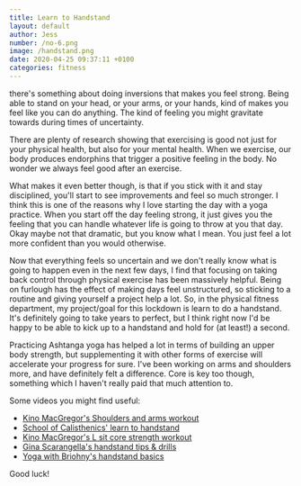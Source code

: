 ```yaml
---
title: Learn to Handstand
layout: default
author: Jess
number: /no-6.png
image: /handstand.png
date: 2020-04-25 09:37:11 +0100
categories: fitness
---
```


there's something about doing inversions that makes you feel strong. Being able to stand on your head, or your arms, or your hands, kind of makes you feel like you can do anything. The kind of feeling you might gravitate towards during times of uncertainty.

There are plenty of research showing that exercising is good not just for your physical health, but also for your mental health. When we exercise, our body produces endorphins that trigger a positive feeling in the body. No wonder we always feel good after an exercise.

What makes it even better though, is that if you stick with it and stay disciplined, you'll start to see improvements and feel so much stronger. I think this is one of the reasons why I love starting the day with a yoga practice. When you start off the day feeling strong, it just gives you the feeling that you can handle whatever life is going to throw at you that day. Okay maybe not that dramatic, but you know what I mean. You just feel a lot more confident than you would otherwise.

Now that everything feels so uncertain and we don't really know what is going to happen even in the next few days, I find that focusing on taking back control through physical exercise has been massively helpful. Being on furlough has the effect of making days feel unstructured, so sticking to a routine and giving yourself a project help a lot. So, in the physical fitness department, my project/goal for this lockdown is learn to do a handstand. It's definitely going to take years to perfect, but I think right now I'd be happy to be able to kick up to a handstand and hold for (at least!) a second.

Practicing Ashtanga yoga has helped a lot in terms of building an upper body strength, but supplementing it with other forms of exercise will accelerate your progress for sure. I've been working on arms and shoulders more, and have definitely felt a difference. Core is key too though, something which I haven't really paid that much attention to.

Some videos you might find useful:
- [Kino MacGregor's Shoulders and arms workout](https://www.youtube.com/watch?v=V5fiBESK_7U&list=WL&index=25&t=1629s)
- [School of Calisthenics' learn to handstand](https://www.youtube.com/watch?v=Q587Mq8VbrM)
- [Kino MacGregor's L sit core strength workout](https://www.youtube.com/watch?v=5Pgfexjfb20&list=WL&index=24&t=1047s)
- [Gina Scarangella's handstand tips & drills](https://www.youtube.com/watch?v=6X0J51uHxrI)
- [Yoga with Briohny's handstand basics](https://www.youtube.com/watch?v=zErb6KNN6HU)

Good luck!



